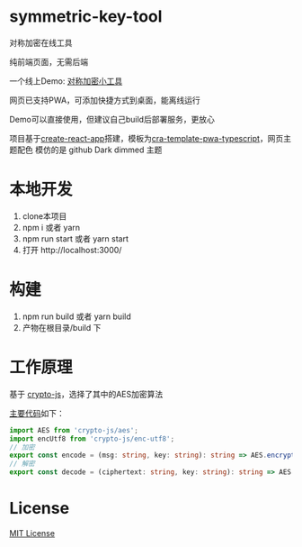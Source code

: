 # symmetric-key-tool
对称加密在线工具

纯前端页面，无需后端

一个线上Demo: [对称加密小工具](https://encode.zggmd.com/)

网页已支持PWA，可添加快捷方式到桌面，能离线运行

Demo可以直接使用，但建议自己build后部署服务，更放心


项目基于[create-react-app](https://create-react-app.dev/)搭建，模板为[cra-template-pwa-typescript](https://www.npmjs.com/package/cra-template-pwa-typescript)，网页主题配色 模仿的是 github Dark dimmed 主题

# 本地开发
1. clone本项目
2. npm i 或者 yarn
3. npm run start 或者 yarn start
4. 打开 http://localhost:3000/

# 构建
1. npm run build 或者 yarn build
2. 产物在根目录/build 下

# 工作原理
基于 [crypto-js](https://github.com/brix/crypto-js)，选择了其中的AES加密算法

[主要代码](https://github.com/zggmd/symmetric-key-tool/blob/main/src/utils/helper.ts#L4)如下：
```typescript
import AES from 'crypto-js/aes';
import encUtf8 from 'crypto-js/enc-utf8';
// 加密
export const encode = (msg: string, key: string): string => AES.encrypt(msg, key).toString();
// 解密
export const decode = (ciphertext: string, key: string): string => AES.decrypt(ciphertext, key).toString(encUtf8)
```

#  License
 [MIT License](https://github.com/zggmd/symmetric-key-tool/blob/main/LICENSE)
 
